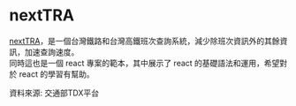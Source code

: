 # nextTRA
[nextTRA](https://az801590.github.io/nextTRA/)，是一個台灣鐵路和台灣高鐵班次查詢系統，減少除班次資訊外的其餘資訊，加速查詢速度。  
同時這也是一個 react 專案的範本，其中展示了 react 的基礎語法和運用，希望對於 react 的學習有幫助。  


資料來源: 交通部TDX平台